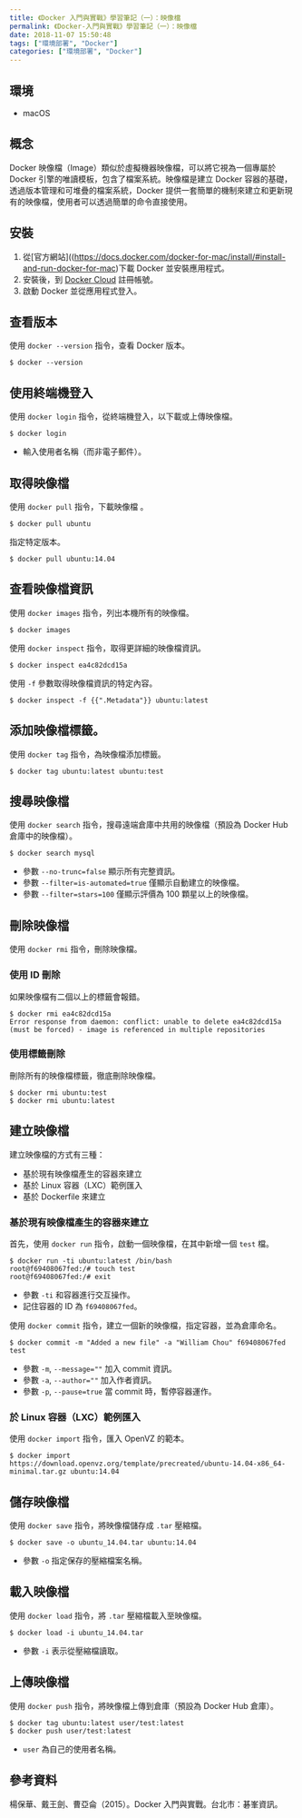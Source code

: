 ```yaml
---
title: 《Docker 入門與實戰》學習筆記（一）：映像檔
permalink: 《Docker-入門與實戰》學習筆記（一）：映像檔
date: 2018-11-07 15:50:48
tags: ["環境部署", "Docker"]
categories: ["環境部署", "Docker"]
---
```


## 環境
- macOS

## 概念
Docker 映像檔（Image）類似於虛擬機器映像檔，可以將它視為一個專屬於 Docker 引擎的唯讀模板，包含了檔案系統。映像檔是建立 Docker 容器的基礎，透過版本管理和可堆疊的檔案系統，Docker 提供一套簡單的機制來建立和更新現有的映像檔，使用者可以透過簡單的命令直接使用。

## 安裝
1. 從[官方網站]((https://docs.docker.com/docker-for-mac/install/#install-and-run-docker-for-mac)下載 Docker 並安裝應用程式。
2. 安裝後，到 [Docker Cloud](https://hub.docker.com/) 註冊帳號。
3. 啟動 Docker 並從應用程式登入。

## 查看版本
使用 `docker --version` 指令，查看 Docker 版本。
```
$ docker --version
```

## 使用終端機登入
使用 `docker login` 指令，從終端機登入，以下載或上傳映像檔。
```
$ docker login
```
- 輸入使用者名稱（而非電子郵件）。

## 取得映像檔
使用 `docker pull` 指令，下載映像檔 。
```
$ docker pull ubuntu
```
指定特定版本。
```
$ docker pull ubuntu:14.04
```

## 查看映像檔資訊
使用 `docker images` 指令，列出本機所有的映像檔。
```
$ docker images
```

使用 `docker inspect` 指令，取得更詳細的映像檔資訊。
```
$ docker inspect ea4c82dcd15a
```

使用 `-f` 參數取得映像檔資訊的特定內容。
```
$ docker inspect -f {{".Metadata"}} ubuntu:latest
```

## 添加映像檔標籤。
使用 `docker tag` 指令，為映像檔添加標籤。
```
$ docker tag ubuntu:latest ubuntu:test
```

## 搜尋映像檔
使用 `docker search` 指令，搜尋遠端倉庫中共用的映像檔（預設為 Docker Hub 倉庫中的映像檔）。
```
$ docker search mysql
```
- 參數 `--no-trunc=false` 顯示所有完整資訊。
- 參數 `--filter=is-automated=true` 僅顯示自動建立的映像檔。
- 參數 `--filter=stars=100` 僅顯示評價為 100 顆星以上的映像檔。

## 刪除映像檔
使用 `docker rmi` 指令，刪除映像檔。

### 使用 ID 刪除
如果映像檔有二個以上的標籤會報錯。
```
$ docker rmi ea4c82dcd15a
Error response from daemon: conflict: unable to delete ea4c82dcd15a (must be forced) - image is referenced in multiple repositories
```

### 使用標籤刪除
刪除所有的映像檔標籤，徹底刪除映像檔。
```
$ docker rmi ubuntu:test
$ docker rmi ubuntu:latest
```

## 建立映像檔
建立映像檔的方式有三種：
- 基於現有映像檔產生的容器來建立
- 基於 Linux 容器（LXC）範例匯入
- 基於 Dockerfile 來建立

### 基於現有映像檔產生的容器來建立
首先，使用 `docker run` 指令，啟動一個映像檔，在其中新增一個 `test` 檔。
```
$ docker run -ti ubuntu:latest /bin/bash
root@f69408067fed:/# touch test
root@f69408067fed:/# exit
```
- 參數 `-ti` 和容器進行交互操作。
- 記住容器的 ID 為 `f69408067fed`。

使用 `docker commit` 指令，建立一個新的映像檔，指定容器，並為倉庫命名。
```
$ docker commit -m "Added a new file" -a "William Chou" f69408067fed test
```
- 參數 `-m`, `--message=""` 加入 commit 資訊。
- 參數 `-a`, `--author=""` 加入作者資訊。
- 參數 `-p`, `--pause=true` 當 commit 時，暫停容器運作。

### 於 Linux 容器（LXC）範例匯入
使用 `docker import` 指令，匯入 OpenVZ 的範本。
```
$ docker import https://download.openvz.org/template/precreated/ubuntu-14.04-x86_64-minimal.tar.gz ubuntu:14.04
```

## 儲存映像檔
使用 `docker save` 指令，將映像檔儲存成 `.tar` 壓縮檔。
```
$ docker save -o ubuntu_14.04.tar ubuntu:14.04
```
- 參數 `-o` 指定保存的壓縮檔案名稱。

## 載入映像檔
使用 `docker load` 指令，將 `.tar` 壓縮檔載入至映像檔。
```
$ docker load -i ubuntu_14.04.tar
```
- 參數 `-i` 表示從壓縮檔讀取。

## 上傳映像檔
使用 `docker push` 指令，將映像檔上傳到倉庫（預設為 Docker Hub 倉庫）。
```
$ docker tag ubuntu:latest user/test:latest
$ docker push user/test:latest
```
- `user` 為自己的使用者名稱。

## 參考資料
楊保華、戴王劍、曹亞侖（2015）。Docker 入門與實戰。台北市：碁峯資訊。